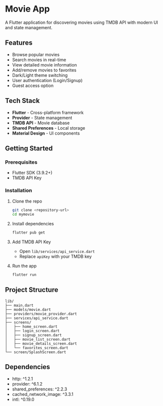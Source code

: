 # Movie App

A Flutter application for discovering movies using TMDB API with modern UI and state management.

## Features

- Browse popular movies
- Search movies in real-time
- View detailed movie information
- Add/remove movies to favorites
- Dark/Light theme switching
- User authentication (Login/Signup)
- Guest access option

## Tech Stack

- **Flutter** - Cross-platform framework
- **Provider** - State management
- **TMDB API** - Movie database
- **Shared Preferences** - Local storage
- **Material Design** - UI components

## Getting Started

### Prerequisites
- Flutter SDK (3.9.2+)
- TMDB API Key

### Installation

1. Clone the repo
   ```bash
   git clone <repository-url>
   cd mymovie
   ```

2. Install dependencies
   ```bash
   flutter pub get
   ```

3. Add TMDB API Key
   - Open `lib/services/api_service.dart`
   - Replace `apiKey` with your TMDB key

4. Run the app
   ```bash
   flutter run
   ```

## Project Structure

```
lib/
├── main.dart
├── models/movie.dart
├── providers/movie_provider.dart
├── services/api_service.dart
├── screens/
│   ├── home_screen.dart
│   ├── login_screen.dart
│   ├── signup_screen.dart
│   ├── movie_list_screen.dart
│   ├── movie_details_screen.dart
│   └── favorites_screen.dart
└── screen/SplashScreen.dart
```

## Dependencies

- http: ^1.2.1
- provider: ^6.1.2
- shared_preferences: ^2.2.3
- cached_network_image: ^3.3.1
- intl: ^0.19.0
